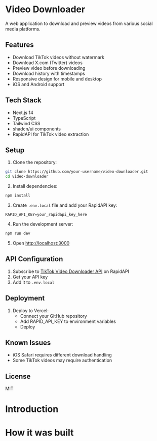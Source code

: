 # Video Downloader

A web application to download and preview videos from various social media platforms.

## Features
- Download TikTok videos without watermark
- Download X.com (Twitter) videos
- Preview video before downloading
- Download history with timestamps
- Responsive design for mobile and desktop
- iOS and Android support

## Tech Stack
- Next.js 14
- TypeScript
- Tailwind CSS
- shadcn/ui components
- RapidAPI for TikTok video extraction

## Setup

1. Clone the repository:
```bash
git clone https://github.com/your-username/video-downloader.git
cd video-downloader
```

2. Install dependencies:
```bash
npm install
```

3. Create `.env.local` file and add your RapidAPI key:
```env
RAPID_API_KEY=your_rapidapi_key_here
```

4. Run the development server:
```bash
npm run dev
```

5. Open [http://localhost:3000](http://localhost:3000)

## API Configuration
1. Subscribe to [TikTok Video Downloader API](https://rapidapi.com/developer/authorization/default-application_10197242) on RapidAPI
2. Get your API key
3. Add it to `.env.local`

## Deployment
1. Deploy to Vercel:
   - Connect your GitHub repository
   - Add RAPID_API_KEY to environment variables
   - Deploy

## Known Issues
- iOS Safari requires different download handling
- Some TikTok videos may require authentication

## License
MIT

# Introduction

# How it was built


```